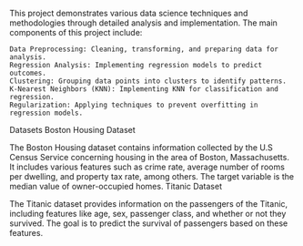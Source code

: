 
This project demonstrates various data science techniques and methodologies through detailed analysis and implementation. The main components of this project include:

    Data Preprocessing: Cleaning, transforming, and preparing data for analysis.
    Regression Analysis: Implementing regression models to predict outcomes.
    Clustering: Grouping data points into clusters to identify patterns.
    K-Nearest Neighbors (KNN): Implementing KNN for classification and regression.
    Regularization: Applying techniques to prevent overfitting in regression models.

Datasets
Boston Housing Dataset

The Boston Housing dataset contains information collected by the U.S Census Service concerning housing in the area of Boston, Massachusetts. It includes various features such as crime rate, average number of rooms per dwelling, and property tax rate, among others. The target variable is the median value of owner-occupied homes.
Titanic Dataset

The Titanic dataset provides information on the passengers of the Titanic, including features like age, sex, passenger class, and whether or not they survived. The goal is to predict the survival of passengers based on these features.
